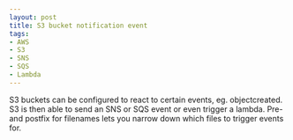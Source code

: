 ```yaml
---
layout: post
title: S3 bucket notification event
tags:
- AWS
- S3
- SNS
- SQS
- Lambda
---
```

S3 buckets can be configured to react to certain events, eg. objectcreated. S3 is then able to send an SNS or SQS event or even trigger a lambda. Pre- and postfix for filenames lets you narrow down which files to trigger events for.
